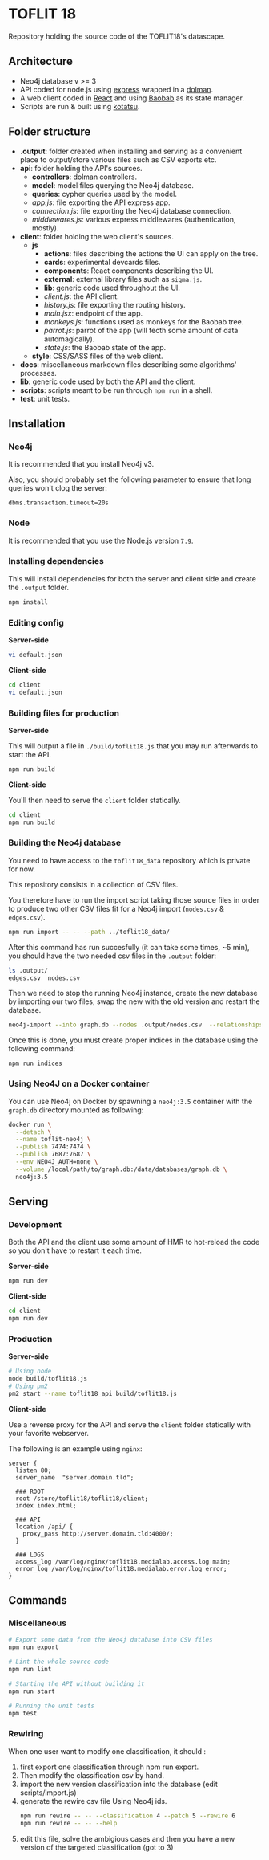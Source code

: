 # TOFLIT 18

Repository holding the source code of the TOFLIT18's datascape.

## Architecture

- Neo4j database v >= 3
- API coded for node.js using [express](http://expressjs.com/fr/) wrapped in a [dolman](https://github.com/Yomguithereal/dolman).
- A web client coded in [React](https://github.com/facebook/react) and using [Baobab](https://github.com/Yomguithereal/baobab) as its state manager.
- Scripts are run & built using [kotatsu](https://github.com/Yomguithereal/kotatsu).

## Folder structure

- **.output**: folder created when installing and serving as a convenient place to output/store various files such as CSV exports etc.
- **api**: folder holding the API's sources.
  - **controllers**: dolman controllers.
  - **model**: model files querying the Neo4j database.
  - **queries**: cypher queries used by the model.
  - _app.js_: file exporting the API express app.
  - _connection.js_: file exporting the Neo4j database connection.
  - _middlewares.js_: various express middlewares (authentication, mostly).
- **client**: folder holding the web client's sources.
  - **js**
    - **actions**: files describing the actions the UI can apply on the tree.
    - **cards**: experimental devcards files.
    - **components**: React components describing the UI.
    - **external**: external library files such as `sigma.js`.
    - **lib**: generic code used throughout the UI.
    - _client.js_: the API client.
    - _history.js_: file exporting the routing history.
    - _main.jsx_: endpoint of the app.
    - _monkeys.js_: functions used as monkeys for the Baobab tree.
    - _parrot.js_: parrot of the app (will fecth some amount of data automagically).
    - _state.js_: the Baobab state of the app.
  - **style**: CSS/SASS files of the web client.
- **docs**: miscellaneous markdown files describing some algorithms' processes.
- **lib**: generic code used by both the API and the client.
- **scripts**: scripts meant to be run through `npm run` in a shell.
- **test**: unit tests.

## Installation

### Neo4j

It is recommended that you install Neo4j v3.

Also, you should probably set the following parameter to ensure that long queries won't clog the server:

```
dbms.transaction.timeout=20s
```

### Node

It is recommended that you use the Node.js version `7.9`.

### Installing dependencies

This will install dependencies for both the server and client side and create the `.output` folder.

```bash
npm install
```

### Editing config

**Server-side**

```bash
vi default.json
```

**Client-side**

```bash
cd client
vi default.json
```

### Building files for production

**Server-side**

This will output a file in `./build/toflit18.js` that you may run afterwards to start the API.

```bash
npm run build
```

**Client-side**

You'll then need to serve the `client` folder statically.

```bash
cd client
npm run build
```

### Building the Neo4j database

You need to have access to the `toflit18_data` repository which is private for now.

This repository consists in a collection of CSV files.

You therefore have to run the import script taking those source files in order to produce two other CSV files fit for a Neo4j import (`nodes.csv` & `edges.csv`).

```bash
npm run import -- -- --path ../toflit18_data/
```

After this command has run succesfully (it can take some times, ~5 min), you should have the two needed csv files in the `.output` folder:

```bash
ls .output/
edges.csv  nodes.csv
```

Then we need to stop the running Neo4j instance, create the new database by importing our two files, swap the new with the old version and restart the database.

```bash
neo4j-import --into graph.db --nodes .output/nodes.csv  --relationships .output/edges.csv
```

Once this is done, you must create proper indices in the database using the following command:

```
npm run indices
```

### Using Neo4J on a Docker container

You can use Neo4j on Docker by spawning a `neo4j:3.5` container with the `graph.db` directory mounted as following:

```bash
docker run \
  --detach \
  --name toflit-neo4j \
  --publish 7474:7474 \
  --publish 7687:7687 \
  --env NEO4J_AUTH=none \
  --volume /local/path/to/graph.db:/data/databases/graph.db \
  neo4j:3.5
```

## Serving

### Development

Both the API and the client use some amount of HMR to hot-reload the code so you don't have to restart it each time.

**Server-side**

```bash
npm run dev
```

**Client-side**

```bash
cd client
npm run dev
```

### Production

**Server-side**

```bash
# Using node
node build/toflit18.js
# Using pm2
pm2 start --name toflit18_api build/toflit18.js
```

**Client-side**

Use a reverse proxy for the API and serve the `client` folder statically with your favorite webserver.

The following is an example using `nginx`:

```nginx
server {
  listen 80;
  server_name  "server.domain.tld";

  ### ROOT
  root /store/toflit18/toflit18/client;
  index index.html;

  ### API
  location /api/ {
    proxy_pass http://server.domain.tld:4000/;
  }

  ### LOGS
  access_log /var/log/nginx/toflit18.medialab.access.log main;
  error_log /var/log/nginx/toflit18.medialab.error.log error;
}
```

## Commands

### Miscellaneous

```bash
# Export some data from the Neo4j database into CSV files
npm run export

# Lint the whole source code
npm run lint

# Starting the API without building it
npm run start

# Running the unit tests
npm test
```

### Rewiring

When one user want to modify one classification, it should :

1. first export one classification through npm run export.
2. Then modify the classification csv by hand.
3. import the new version classification into the database (edit scripts/import.js)
4. generate the rewire csv file
   Using Neo4j ids.
   ```bash
   npm run rewire -- -- --classification 4 --patch 5 --rewire 6
   npm run rewire -- -- --help
   ```
5. edit this file, solve the ambigious cases and then you have a new version of the targeted classification (got to 3)
